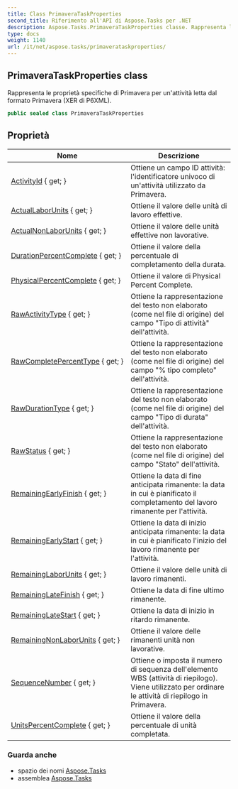 ```yaml
---
title: Class PrimaveraTaskProperties
second_title: Riferimento all'API di Aspose.Tasks per .NET
description: Aspose.Tasks.PrimaveraTaskProperties classe. Rappresenta le proprietà specifiche di Primavera per unattività letta dal formato Primavera XER di P6XML.
type: docs
weight: 1140
url: /it/net/aspose.tasks/primaverataskproperties/
---
```

## PrimaveraTaskProperties class

Rappresenta le proprietà specifiche di Primavera per un'attività letta dal formato Primavera (XER di P6XML).

```csharp
public sealed class PrimaveraTaskProperties
```

## Proprietà

| Nome | Descrizione |
| --- | --- |
| [ActivityId](../../aspose.tasks/primaverataskproperties/activityid/) { get; } | Ottiene un campo ID attività: l'identificatore univoco di un'attività utilizzato da Primavera. |
| [ActualLaborUnits](../../aspose.tasks/primaverataskproperties/actuallaborunits/) { get; } | Ottiene il valore delle unità di lavoro effettive. |
| [ActualNonLaborUnits](../../aspose.tasks/primaverataskproperties/actualnonlaborunits/) { get; } | Ottiene il valore delle unità effettive non lavorative. |
| [DurationPercentComplete](../../aspose.tasks/primaverataskproperties/durationpercentcomplete/) { get; } | Ottiene il valore della percentuale di completamento della durata. |
| [PhysicalPercentComplete](../../aspose.tasks/primaverataskproperties/physicalpercentcomplete/) { get; } | Ottiene il valore di Physical Percent Complete. |
| [RawActivityType](../../aspose.tasks/primaverataskproperties/rawactivitytype/) { get; } | Ottiene la rappresentazione del testo non elaborato (come nel file di origine) del campo "Tipo di attività" dell'attività. |
| [RawCompletePercentType](../../aspose.tasks/primaverataskproperties/rawcompletepercenttype/) { get; } | Ottiene la rappresentazione del testo non elaborato (come nel file di origine) del campo "% tipo completo" dell'attività. |
| [RawDurationType](../../aspose.tasks/primaverataskproperties/rawdurationtype/) { get; } | Ottiene la rappresentazione del testo non elaborato (come nel file di origine) del campo "Tipo di durata" dell'attività. |
| [RawStatus](../../aspose.tasks/primaverataskproperties/rawstatus/) { get; } | Ottiene la rappresentazione del testo non elaborato (come nel file di origine) del campo "Stato" dell'attività. |
| [RemainingEarlyFinish](../../aspose.tasks/primaverataskproperties/remainingearlyfinish/) { get; } | Ottiene la data di fine anticipata rimanente: la data in cui è pianificato il completamento del lavoro rimanente per l'attività. |
| [RemainingEarlyStart](../../aspose.tasks/primaverataskproperties/remainingearlystart/) { get; } | Ottiene la data di inizio anticipata rimanente: la data in cui è pianificato l'inizio del lavoro rimanente per l'attività. |
| [RemainingLaborUnits](../../aspose.tasks/primaverataskproperties/remaininglaborunits/) { get; } | Ottiene il valore delle unità di lavoro rimanenti. |
| [RemainingLateFinish](../../aspose.tasks/primaverataskproperties/remaininglatefinish/) { get; } | Ottiene la data di fine ultimo rimanente. |
| [RemainingLateStart](../../aspose.tasks/primaverataskproperties/remaininglatestart/) { get; } | Ottiene la data di inizio in ritardo rimanente. |
| [RemainingNonLaborUnits](../../aspose.tasks/primaverataskproperties/remainingnonlaborunits/) { get; } | Ottiene il valore delle rimanenti unità non lavorative. |
| [SequenceNumber](../../aspose.tasks/primaverataskproperties/sequencenumber/) { get; } | Ottiene o imposta il numero di sequenza dell'elemento WBS (attività di riepilogo). Viene utilizzato per ordinare le attività di riepilogo in Primavera. |
| [UnitsPercentComplete](../../aspose.tasks/primaverataskproperties/unitspercentcomplete/) { get; } | Ottiene il valore della percentuale di unità completata. |

### Guarda anche

* spazio dei nomi [Aspose.Tasks](../../aspose.tasks/)
* assemblea [Aspose.Tasks](../../)


